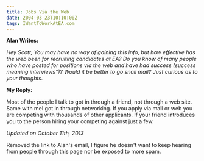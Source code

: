 ```yaml
---
title: Jobs Via the Web
date: 2004-03-23T10:10:00Z
tags: IWantToWorkAtEA.com
---
```

**Alan Writes:** 

*Hey Scott, You may have no way of gaining this info, but how effective has the web been for recruiting candidates at EA? Do you know of many people who have posted for positions via the web and have had success (success meaning interviews")? Would it be better to go snail mail? Just curious as to your thoughts.*

**My Reply:** 

Most of the people I talk to got in through a friend, not through a web site. Same with meI got in through networking. If you apply via mail or web you are competing with thousands of other applicants. If your friend introduces you to the person hiring your competing against just a few.

*Updated on October 11th, 2013*

Removed the link to Alan's email, I figure he doesn't want to keep hearing from people through this page nor be exposed to more spam.

